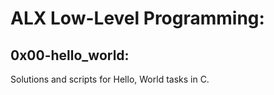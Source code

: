 # ALX Low-Level Programming:
 ## 0x00-hello_world:
 Solutions and scripts for Hello, World tasks in C.
